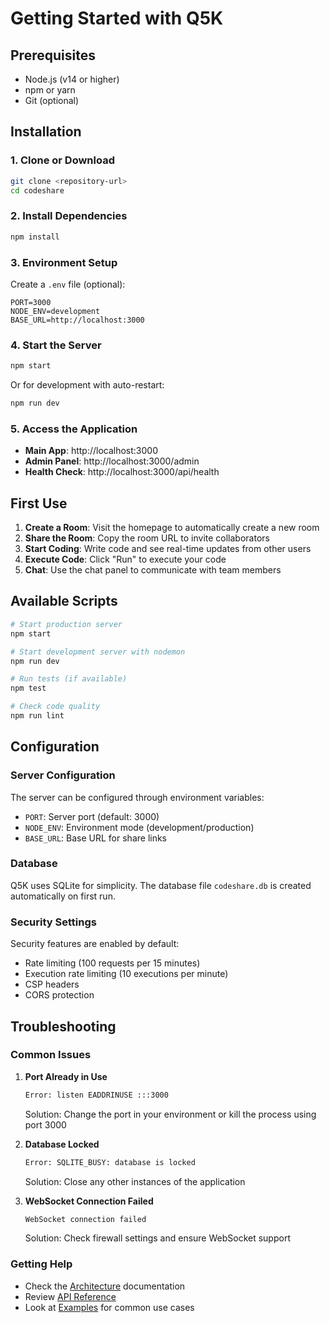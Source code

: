 # Getting Started with Q5K

## Prerequisites

- Node.js (v14 or higher)
- npm or yarn
- Git (optional)

## Installation

### 1. Clone or Download

```bash
git clone <repository-url>
cd codeshare
```

### 2. Install Dependencies

```bash
npm install
```

### 3. Environment Setup

Create a `.env` file (optional):

```env
PORT=3000
NODE_ENV=development
BASE_URL=http://localhost:3000
```

### 4. Start the Server

```bash
npm start
```

Or for development with auto-restart:

```bash
npm run dev
```

### 5. Access the Application

- **Main App**: http://localhost:3000
- **Admin Panel**: http://localhost:3000/admin
- **Health Check**: http://localhost:3000/api/health

## First Use

1. **Create a Room**: Visit the homepage to automatically create a new room
2. **Share the Room**: Copy the room URL to invite collaborators
3. **Start Coding**: Write code and see real-time updates from other users
4. **Execute Code**: Click "Run" to execute your code
5. **Chat**: Use the chat panel to communicate with team members

## Available Scripts

```bash
# Start production server
npm start

# Start development server with nodemon
npm run dev

# Run tests (if available)
npm test

# Check code quality
npm run lint
```

## Configuration

### Server Configuration

The server can be configured through environment variables:

- `PORT`: Server port (default: 3000)
- `NODE_ENV`: Environment mode (development/production)
- `BASE_URL`: Base URL for share links

### Database

Q5K uses SQLite for simplicity. The database file `codeshare.db` is created automatically on first run.

### Security Settings

Security features are enabled by default:
- Rate limiting (100 requests per 15 minutes)
- Execution rate limiting (10 executions per minute)
- CSP headers
- CORS protection

## Troubleshooting

### Common Issues

1. **Port Already in Use**
   ```bash
   Error: listen EADDRINUSE :::3000
   ```
   Solution: Change the port in your environment or kill the process using port 3000

2. **Database Locked**
   ```bash
   Error: SQLITE_BUSY: database is locked
   ```
   Solution: Close any other instances of the application

3. **WebSocket Connection Failed**
   ```bash
   WebSocket connection failed
   ```
   Solution: Check firewall settings and ensure WebSocket support

### Getting Help

- Check the [Architecture](./architecture.md) documentation
- Review [API Reference](./api/README.md)
- Look at [Examples](./examples/) for common use cases

